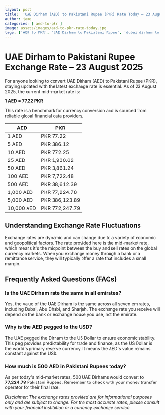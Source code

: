 ```yaml
---
layout: post
title:  'UAE Dirham (AED) to Pakistani Rupee (PKR) Rate Today – 23 August 2025'
author: jane
categories: [ aed-to-pkr ]
image: assets/images/aed-to-pkr-rate-today.jpg
tags: ['AED to PKR', 'UAE Dirham to Pakistani Rupee', 'dubai dirham to pkr', 'dirham rate in pakistan today', 'uae exchange rate pakistan']
---
```


# UAE Dirham to Pakistani Rupee Exchange Rate – 23 August 2025

For anyone looking to convert UAE Dirham (AED) to Pakistani Rupee (PKR), staying updated with the latest exchange rate is essential. As of 23 August 2025, the current mid-market rate is:

**1 AED = 77.22 PKR**

This rate is a benchmark for currency conversion and is sourced from reliable global financial data providers.

| AED | PKR |
| --- | --- |
| 1 AED | PKR 77.22 |
| 5 AED | PKR 386.12 |
| 10 AED | PKR 772.25 |
| 25 AED | PKR 1,930.62 |
| 50 AED | PKR 3,861.24 |
| 100 AED | PKR 7,722.48 |
| 500 AED | PKR 38,612.39 |
| 1,000 AED | PKR 77,224.78 |
| 5,000 AED | PKR 386,123.89 |
| 10,000 AED | PKR 772,247.79 |


## Understanding Exchange Rate Fluctuations

Exchange rates are dynamic and can change due to a variety of economic and geopolitical factors. The rate provided here is the mid-market rate, which means it's the midpoint between the buy and sell rates on the global currency markets. When you exchange money through a bank or a remittance service, they will typically offer a rate that includes a small margin.

## Frequently Asked Questions (FAQs)

### Is the UAE Dirham rate the same in all emirates?

Yes, the value of the UAE Dirham is the same across all seven emirates, including Dubai, Abu Dhabi, and Sharjah. The exchange rate you receive will depend on the bank or exchange house you use, not the emirate.

### Why is the AED pegged to the USD?

The UAE pegged the Dirham to the US Dollar to ensure economic stability. This peg provides predictability for trade and finance, as the US Dollar is the world's primary reserve currency. It means the AED's value remains constant against the USD.

### How much is 500 AED in Pakistani Rupees today?

As per today's mid-market rates, 500 UAE Dirhams would convert to **77,224.78** Pakistani Rupees. Remember to check with your money transfer operator for their final rate.



*Disclaimer: The exchange rates provided are for informational purposes only and are subject to change. For the most accurate rates, please consult with your financial institution or a currency exchange service.*

